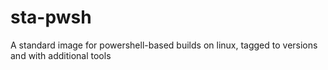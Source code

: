 ﻿# sta-pwsh

A standard image for powershell-based builds on linux, tagged to versions and with additional tools